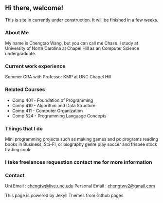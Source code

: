 ## Hi there, welcome!

This is site in currently under construction. It will be finished in a few weeks. 

### About Me

My name is Chengtao Wang, but you can call me Chase. I study at University of North Carolina at Chapel Hill as an Computer Science undergraduate. 

### Current work experience

Summer GRA with Professor KMP at UNC Chapel Hill 

### Related Courses

* Comp 401 - Foundation of Programming
* Comp 410 - Algorithm and Data Structure 
* Comp 411 - Computer Organization 
* Comp 524 - Programming Language Concepts 

### Things that I do
Mini programming projects such as making games and pc programs
reading books in Business, Sci-FI, or biography genre
play soccer and frisbee
stock trading
cook
### I take freelances requestion contact me for more information
### Contact
Uni Email : chengtw@live.unc.edu
Personal Email : chengtwv2@gmail.com

This page is powered by Jekyll Themes from Github pages


